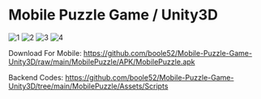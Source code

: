 # Mobile Puzzle Game / Unity3D 
![1](https://user-images.githubusercontent.com/64356266/110781623-31040c00-8277-11eb-8f8c-83fadcf57ef4.jpg)
![2](https://user-images.githubusercontent.com/64356266/110781626-319ca280-8277-11eb-8d6c-449ecb031177.jpg)
![3](https://user-images.githubusercontent.com/64356266/110781629-32353900-8277-11eb-9442-a944ec6e80ef.jpg)
![4](https://user-images.githubusercontent.com/64356266/110781633-33666600-8277-11eb-909b-eadd72c1255d.jpg)

Download For Mobile: https://github.com/boole52/Mobile-Puzzle-Game-Unity3D/raw/main/MobilePuzzle/APK/MobilePuzzle.apk

Backend Codes: https://github.com/boole52/Mobile-Puzzle-Game-Unity3D/tree/main/MobilePuzzle/Assets/Scripts
